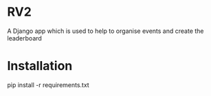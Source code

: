 # RV2

A Django app which is used to help to organise events and create the leaderboard

# Installation

pip install -r requirements.txt
